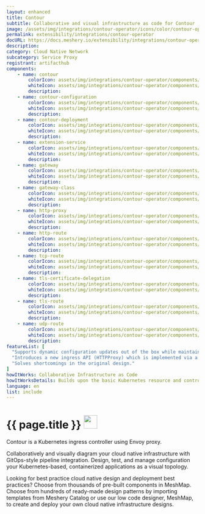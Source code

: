 ```yaml
---
layout: enhanced
title: Contour
subtitle: Collaborative and visual infrastructure as code for Contour
image: /assets/img/integrations/contour-operator/icons/color/contour-operator-color.svg
permalink: extensibility/integrations/contour-operator
docURL: https://docs.meshery.io/extensibility/integrations/contour-operator
description: 
category: Cloud Native Network
subcategory: Service Proxy
registrant: artifacthub
components: 
	- name: contour
		colorIcon: assets/img/integrations/contour-operator/components/contour/icons/color/contour-color.svg
		whiteIcon: assets/img/integrations/contour-operator/components/contour/icons/white/contour-white.svg
		description: 
	- name: contour-configuration
		colorIcon: assets/img/integrations/contour-operator/components/contour-configuration/icons/color/contour-configuration-color.svg
		whiteIcon: assets/img/integrations/contour-operator/components/contour-configuration/icons/white/contour-configuration-white.svg
		description: 
	- name: contour-deployment
		colorIcon: assets/img/integrations/contour-operator/components/contour-deployment/icons/color/contour-deployment-color.svg
		whiteIcon: assets/img/integrations/contour-operator/components/contour-deployment/icons/white/contour-deployment-white.svg
		description: 
	- name: extension-service
		colorIcon: assets/img/integrations/contour-operator/components/extension-service/icons/color/extension-service-color.svg
		whiteIcon: assets/img/integrations/contour-operator/components/extension-service/icons/white/extension-service-white.svg
		description: 
	- name: gateway
		colorIcon: assets/img/integrations/contour-operator/components/gateway/icons/color/gateway-color.svg
		whiteIcon: assets/img/integrations/contour-operator/components/gateway/icons/white/gateway-white.svg
		description: 
	- name: gateway-class
		colorIcon: assets/img/integrations/contour-operator/components/gateway-class/icons/color/gateway-class-color.svg
		whiteIcon: assets/img/integrations/contour-operator/components/gateway-class/icons/white/gateway-class-white.svg
		description: 
	- name: http-proxy
		colorIcon: assets/img/integrations/contour-operator/components/http-proxy/icons/color/http-proxy-color.svg
		whiteIcon: assets/img/integrations/contour-operator/components/http-proxy/icons/white/http-proxy-white.svg
		description: 
	- name: http-route
		colorIcon: assets/img/integrations/contour-operator/components/http-route/icons/color/http-route-color.svg
		whiteIcon: assets/img/integrations/contour-operator/components/http-route/icons/white/http-route-white.svg
		description: 
	- name: tcp-route
		colorIcon: assets/img/integrations/contour-operator/components/tcp-route/icons/color/tcp-route-color.svg
		whiteIcon: assets/img/integrations/contour-operator/components/tcp-route/icons/white/tcp-route-white.svg
		description: 
	- name: tls-certificate-delegation
		colorIcon: assets/img/integrations/contour-operator/components/tls-certificate-delegation/icons/color/tls-certificate-delegation-color.svg
		whiteIcon: assets/img/integrations/contour-operator/components/tls-certificate-delegation/icons/white/tls-certificate-delegation-white.svg
		description: 
	- name: tls-route
		colorIcon: assets/img/integrations/contour-operator/components/tls-route/icons/color/tls-route-color.svg
		whiteIcon: assets/img/integrations/contour-operator/components/tls-route/icons/white/tls-route-white.svg
		description: 
	- name: udp-route
		colorIcon: assets/img/integrations/contour-operator/components/udp-route/icons/color/udp-route-color.svg
		whiteIcon: assets/img/integrations/contour-operator/components/udp-route/icons/white/udp-route-white.svg
		description: 
featureList: [
  "Supports dynamic configuration updates out of the box while maintaining a lightweight profile.",
  "Introduces a new ingress API (HTTPProxy) which is implemented via a Custom Resource Definition (CRD).",
  "Solves shortcomings in the original design."
]
howItWorks: Collaborative Infrastructure as Code
howItWorksDetails: Builds upon the basic Kubernetes resource and controller concepts, but includes domain-specific knowledge to automate the entire lifecycle of Contour.
language: en
list: include
---
```

<h1>{{ page.title }} <img src="{{ page.image }}" style="width: 35px; height: 35px;" /></h1>

<p>
Contour is a Kubernetes ingress controller using Envoy proxy.
</p>
<p>
    Collaboratively and visually diagram your cloud native infrastructure with GitOps-style pipeline integration. Design, test, and manage configuration your Kubernetes-based, containerized applications as a visual topology.
</p>
<p>
    Looking for best practice cloud native design and deployment best practices? Choose from thousands of pre-built components in MeshMap. Choose from hundreds of ready-made design patterns by importing templates from Meshery Catalog or use our low code designer, MeshMap, to create and deploy your own cloud native infrastructure designs.
</p>
